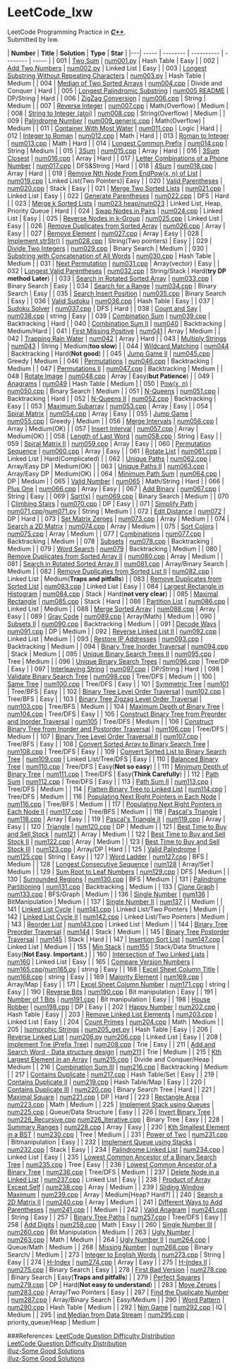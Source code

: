 LeetCode_lxw
============

LeetCode Programming Practice in _**[C++](http://www.cplusplus.com/)**_.<br>
Submitted by lxw.


| **Number** | **Title** | **Solution** | **Type** | **Star** |
|---| ----- | -------- | ---------- | -------- | ----- | 
| 001 | [Two Sum](https://leetcode.com/problems/two-sum/) | [num001.py](https://github.com/lxw0109/LeetCode_lxw/blob/master/LeetCode_Python/num001/num001.py) | Hash Table | Easy |
| 002 | [Add Two Numbers](https://leetcode.com/problems/add-two-numbers/) | [num002.py](https://github.com/lxw0109/LeetCode_lxw/blob/master/LeetCode_Python%2Fnum002%2Fnum002.py) | Linked List | Easy |
| 003 | [Longest Substring Without Repeating Characters](https://leetcode.com/problems/longest-substring-without-repeating-characters/) | [num003.py](https://github.com/lxw0109/LeetCode_lxw/blob/master/LeetCode_Python%2Fnum003%2Fnum003.py) | Hash Table | Medium |
| 004 | [Median of Two Sorted Arrays](https://leetcode.com/problems/median-of-two-sorted-arrays/) | [num004.cpp](https://github.com/lxw0109/LeetCode_lxw/blob/master/LeetCode_CPP/num004/num004.cpp) | Divide and Conquer | Hard |
| 005 | [Longest Palindromic Substring](https://leetcode.com/problems/longest-palindromic-substring/) | [num005 README](https://github.com/lxw0109/LeetCode_lxw/blob/master/LeetCode_CPP%2Fnum005%2FREADEME.md) | DP/String | Hard |
| 006 | [ZigZag Conversion](https://leetcode.com/problems/zigzag-conversion/) | [num006.cpp](https://github.com/lxw0109/LeetCode_lxw/blob/master/LeetCode_CPP/num006/num006.cpp) | String | Medium |
| 007 | [Reverse Integer](https://leetcode.com/problems/reverse-integer/) | [num007.cpp](https://github.com/lxw0109/LeetCode_lxw/blob/master/LeetCode_CPP%2Fnum007%2Fnum007.cpp) | Math(Overflow) | Medium |
| 008 | [String to Integer (atoi)](https://leetcode.com/problems/string-to-integer-atoi/) | [num008.cpp](https://github.com/lxw0109/LeetCode_lxw/blob/master/LeetCode_CPP%2Fnum008%2Fnum008.cpp) | String(Overflow) | Medium |
| 009 | [Palindrome Number](https://leetcode.com/problems/palindrome-number/) | [num009_generic.cpp](https://github.com/lxw0109/LeetCode_lxw/blob/master/LeetCode_CPP%2Fnum009%2Fnum009_generic.cpp) | Math(Overflow) | Medium |
| 011 | [Container With Most Water](https://leetcode.com/problems/container-with-most-water/) | [num011.cpp](https://github.com/lxw0109/LeetCode_lxw/blob/master/LeetCode_CPP%2Fnum011%2Fnum011.cpp) | Logic | Hard |
| 012 | [Integer to Roman](https://leetcode.com/problems/integer-to-roman/) | [num012.cpp](https://github.com/lxw0109/LeetCode_lxw/blob/master/LeetCode_CPP/num012/num012.cpp) | Math | Hard |
| 013 | [Roman to Integer](https://leetcode.com/problems/roman-to-integer/) | [num013.cpp](https://github.com/lxw0109/LeetCode_lxw/blob/master/LeetCode_CPP/num013/num013.cpp) | Math | Hard |
| 014 | [Longest Common Prefix](https://leetcode.com/problems/longest-common-prefix/) | [num014.cpp](https://github.com/lxw0109/LeetCode_lxw/blob/master/LeetCode_CPP/num014/num014.cpp) | String | Medium |
| 015 | [3Sum](https://leetcode.com/problems/3sum/) | [num015.cpp](https://github.com/lxw0109/LeetCode_lxw/blob/master/LeetCode_CPP/num015/num015.cpp) | Array | Hard |
| 016 | [3Sum Closest](https://leetcode.com/problems/3sum-closest/) | [num016.cpp](https://github.com/lxw0109/LeetCode_lxw/blob/master/LeetCode_CPP/num016/num016.cpp) | Array | Hard |
| 017 | [Letter Combinations of a Phone Number](https://leetcode.com/problems/letter-combinations-of-a-phone-number/) | [num017.cpp](https://github.com/lxw0109/LeetCode_lxw/blob/master/LeetCode_CPP/num017/num017.cpp) | DFS&String | Hard |
| 018 | [4Sum](https://leetcode.com/problems/4sum/) | [num018.cpp](https://github.com/lxw0109/LeetCode_lxw/blob/master/LeetCode_CPP/num018/num018.cpp) | Array | Hard |
| 019 | [Remove Nth Node From EndPow(x, n) of List](https://leetcode.com/problems/remove-nth-node-from-end-of-list/) | [num019.cpp](https://github.com/lxw0109/LeetCode_lxw/blob/master/LeetCode_CPP/num019/num019.cpp) | Linked List(Two Pointers)| Easy |
| 020 | [Valid Parentheses](https://leetcode.com/problems/valid-parentheses/) | [num020.cpp](https://github.com/lxw0109/LeetCode_lxw/blob/master/LeetCode_CPP/num020/num020.cpp) | Stack | Easy |
| 021 | [Merge Two Sorted Lists](https://leetcode.com/problems/merge-two-sorted-lists/) | [num021.cpp](https://github.com/lxw0109/LeetCode_lxw/blob/master/LeetCode_CPP/num021/num021.cpp) | Linked List | Easy |
| 022 | [Generate Parentheses](https://leetcode.com/problems/generate-parentheses/) | [num022.cpp](https://github.com/lxw0109/LeetCode_lxw/blob/master/LeetCode_CPP/num022/num022.cpp) | DFS | Hard |
| 023 | [Merge k Sorted Lists](https://leetcode.com/problems/merge-k-sorted-lists/) | [num023 heap/num023](https://github.com/lxw0109/LeetCode_lxw/blob/master/LeetCode_CPP/num023/) | Linked List, Heap, Priority Queue | Hard |
| 024 | [Swap Nodes in Pairs](https://leetcode.com/problems/swap-nodes-in-pairs/) | [num024.cpp](https://github.com/lxw0109/LeetCode_lxw/blob/master/LeetCode_CPP/num024/num024.cpp) | Linked List | Easy |
| 025 | [Reverse Nodes in k-Group](https://leetcode.com/problems/reverse-nodes-in-k-group/) | [num025.cpp](https://github.com/lxw0109/LeetCode_lxw/blob/master/LeetCode_CPP/num025/num025.cpp) | Linked List | Easy |
| 026 | [Remove Duplicates from Sorted Array](https://leetcode.com/problems/remove-duplicates-from-sorted-array/) | [num026.cpp](https://github.com/lxw0109/LeetCode_lxw/blob/master/LeetCode_CPP/num026/num026.cpp) | Array | Easy |
| 027 | [Remove Element](https://leetcode.com/problems/remove-element/) | [num027.cpp](https://github.com/lxw0109/LeetCode_lxw/blob/master/LeetCode_CPP/num027/num027.cpp) | Array | Easy |
| 028 | [Implement strStr()](https://leetcode.com/problems/implement-strstr/) | [num028.cpp](https://github.com/lxw0109/LeetCode_lxw/blob/master/LeetCode_CPP/num028/num028.cpp) | String(Two pointers) | Easy |
| 029 | [Divide Two Integers](https://leetcode.com/problems/divide-two-integers/) | [num029.cpp](https://github.com/lxw0109/LeetCode_lxw/blob/master/LeetCode_CPP/num029/num029.cpp) | Binary Search | Medium |
| 030 | [Substring with Concatenation of All Words](https://leetcode.com/problems/substring-with-concatenation-of-all-words/) | [num030.cpp](https://github.com/lxw0109/LeetCode_lxw/blob/master/LeetCode_CPP/num030) | Hash Table | Medium |
| 031 | [Next Permutation](https://leetcode.com/problems/next-permutation/) | [num031.cpp](https://github.com/lxw0109/LeetCode_lxw/blob/master/LeetCode_CPP/num031/num031.cpp) | Array(vector) | Easy |
| 032 | [Longest Valid Parentheses](https://leetcode.com/problems/longest-valid-parentheses/) | [num032.cpp](https://github.com/lxw0109/LeetCode_lxw/blob/master/LeetCode_CPP/num032/num032.cpp) | String/Stack | Hard(**try DP method Later**) |
| 033 | [Search in Rotated Sorted Array](https://leetcode.com/problems/search-in-rotated-sorted-array/) | [num033.cpp](https://github.com/lxw0109/LeetCode_lxw/blob/master/LeetCode_CPP/num033/num033.cpp) | Binary Search | Easy |
| 034 | [Search for a Range](https://leetcode.com/problems/search-for-a-range/) | [num034.cpp](https://github.com/lxw0109/LeetCode_lxw/blob/master/LeetCode_CPP/num034/num034.cpp) | Binary Search | Easy |
| 035 | [Search Insert Position](https://leetcode.com/problems/search-insert-position/) | [num035.cpp](https://github.com/lxw0109/LeetCode_lxw/blob/master/LeetCode_CPP/num035/num035.cpp) | Binary Search | Easy |
| 036 | [Valid Sudoku](https://leetcode.com/problems/valid-sudoku/) | [num036.cpp](https://github.com/lxw0109/LeetCode_lxw/blob/master/LeetCode_CPP/num036/) | Hash Table | Easy |
| 037 | [Sudoku Solver](https://leetcode.com/problems/sudoku-solver/) | [num037.cpp](https://github.com/lxw0109/LeetCode_lxw/blob/master/LeetCode_CPP/num037/num037.cpp) | DFS | Hard |
| 038 | [Count and Say](https://leetcode.com/problems/count-and-say/) | [num038.cpp](https://github.com/lxw0109/LeetCode_lxw/blob/master/LeetCode_CPP/num038/num038.cpp) | string | Easy |
| 039 | [Combination Sum](https://leetcode.com/problems/combination-sum/) | [num039.cpp](https://github.com/lxw0109/LeetCode_lxw/blob/master/LeetCode_CPP/num039/num039.cpp) | Backtracking | Hard |
| 040 | [Combination Sum II](https://leetcode.com/problems/combination-sum-ii/) | [num040](https://github.com/lxw0109/LeetCode_lxw/blob/master/LeetCode_CPP/num040) | Backtracking | Medium/Hard |
| 041 | [First Missing Positive](https://leetcode.com/problems/first-missing-positive/) | [num041](https://github.com/lxw0109/LeetCode_lxw/blob/master/LeetCode_CPP/num041) | Array | Medium |
| 042 | [Trapping Rain Water](https://leetcode.com/problems/trapping-rain-water/) | [num042](https://github.com/lxw0109/LeetCode_lxw/blob/master/LeetCode_CPP/num042/) | Array | Hard |
| 043 | [Multiply Strings](https://leetcode.com/problems/multiply-strings/) | [num043](https://github.com/lxw0109/LeetCode_lxw/blob/master/LeetCode_CPP/num043) | String | Medium(**too slow**) |
| 044 | [Wildcard Matching](https://leetcode.com/problems/wildcard-matching/) | [num044](https://github.com/lxw0109/LeetCode_lxw/blob/master/LeetCode_CPP/num044) | Backtracking | Hard(**Not good**) |
| 045 | [Jump Game II](https://leetcode.com/problems/jump-game-ii/) | [num045.cpp](https://github.com/lxw0109/LeetCode_lxw/blob/master/LeetCode_CPP/num045/num045.cpp) | Greedy | Medium |
| 046 | [Permutations](https://leetcode.com/problems/permutations/) | [num046.cpp](https://github.com/lxw0109/LeetCode_lxw/blob/master/LeetCode_CPP/num046/num046.cpp) | Backtracking | Medium |
| 047 | [Permutations II](https://leetcode.com/problems/permutations-ii/) | [num047.cpp](https://github.com/lxw0109/LeetCode_lxw/blob/master/LeetCode_CPP/num047/num047.cpp) | Backtracking | Medium |
| 048 | [Rotate Image](https://leetcode.com/problems/rotate-image/) | [num048.cpp](https://github.com/lxw0109/LeetCode_lxw/blob/master/LeetCode_CPP/num048/num048.cpp) | Array | Easy(**but Patience**) |
| 049 | [Anagrams](https://leetcode.com/problems/anagrams/) | [num049](https://github.com/lxw0109/LeetCode_lxw/blob/master/LeetCode_CPP/num049) | Hash Table | Medium |
| 050 | [Pow(x, n)](https://leetcode.com/problems/powx-n/) | [num050.cpp](https://github.com/lxw0109/LeetCode_lxw/blob/master/LeetCode_CPP/num050/num050.cpp) | Binary Search | Medium |
| 051 | [N-Queens](https://leetcode.com/problems/n-queens/) | [num051.cpp](https://github.com/lxw0109/LeetCode_lxw/blob/master/LeetCode_CPP/num051/num051.cpp) | Backtracking | Hard |
| 052 | [N-Queens II](https://leetcode.com/problems/n-queens-ii/) | [num052.cpp](https://github.com/lxw0109/LeetCode_lxw/blob/master/LeetCode_CPP/num052/num052.cpp) | Backtracking | Easy |
| 053 | [Maximum Subarray](https://leetcode.com/problems/maximum-subarray/) | [num053.cpp](https://github.com/lxw0109/LeetCode_lxw/blob/master/LeetCode_CPP/num053/num053.cpp) | Array | Easy |
| 054 | [Spiral Matrix](https://leetcode.com/problems/spiral-matrix/) | [num054.cpp](https://github.com/lxw0109/LeetCode_lxw/blob/master/LeetCode_CPP/num054/num054.cpp) | Array | Easy |
| 055 | [Jump Game](https://leetcode.com/problems/jump-game/) | [num055.cpp](https://github.com/lxw0109/LeetCode_lxw/blob/master/LeetCode_CPP/num055/num055.cpp) | Greedy | Medium |
| 056 | [Merge Intervals](https://leetcode.com/problems/merge-intervals/) | [num056.cpp](https://github.com/lxw0109/LeetCode_lxw/blob/master/LeetCode_CPP/num056/num056.cpp) | Array | Medium(OK) |
| 057 | [Insert Interval](https://leetcode.com/problems/insert-interval/) | [num057.cpp](https://github.com/lxw0109/LeetCode_lxw/blob/master/LeetCode_CPP/num057/num057.cpp) | Array | Medium(OK) |
| 058 | [Length of Last Word](https://leetcode.com/problems/length-of-last-word/) | [num058.cpp](https://github.com/lxw0109/LeetCode_lxw/blob/master/LeetCode_CPP/num058/num058.cpp) | String | Easy |
| 059 | [Spiral Matrix II](https://leetcode.com/problems/spiral-matrix-ii/) | [num059.cpp](https://github.com/lxw0109/LeetCode_lxw/blob/master/LeetCode_CPP/num059/num059.cpp) | Array | Easy |
| 060 | [Permutation Sequence](https://leetcode.com/problems/permutation-sequence/) | [num060.cpp](https://github.com/lxw0109/LeetCode_lxw/blob/master/LeetCode_CPP/num060/num060.cpp) | Array | Easy |
| 061 | [Rotate List](https://leetcode.com/problems/rotate-list/) | [num061.cpp](https://github.com/lxw0109/LeetCode_lxw/blob/master/LeetCode_CPP/num061/num061.cpp) | Linked List | Hard(Complicated) |
| 062 | [Unique Paths](https://leetcode.com/problems/unique-paths/) | [num062.cpp](https://github.com/lxw0109/LeetCode_lxw/blob/master/LeetCode_CPP/num062/num062.cpp) | Array/Easy DP | Medium(OK) |
| 063 | [Unique Paths II](https://leetcode.com/problems/unique-paths-ii/) | [num063.cpp](https://github.com/lxw0109/LeetCode_lxw/blob/master/LeetCode_CPP/num063/num063.cpp) | Array/Easy DP | Medium(OK) |
| 064 | [Minimum Path Sum](https://leetcode.com/problems/minimum-path-sum/) | [num064.cpp](https://github.com/lxw0109/LeetCode_lxw/blob/master/LeetCode_CPP/num064/num064.cpp) | DP | Medium |
| 065 | [Valid Number](https://leetcode.com/problems/valid-number/) | [num065](https://github.com/lxw0109/LeetCode_lxw/blob/master/LeetCode_CPP/num065) | Math/String | Hard |
| 066 | [Plus One](https://leetcode.com/problems/plus-one/) | [num066.cpp](https://github.com/lxw0109/LeetCode_lxw/blob/master/LeetCode_CPP/num066/num066.cpp) | Array | Easy |
| 067 | [Add Binary](https://leetcode.com/problems/add-binary/) | [num067.cpp](https://github.com/lxw0109/LeetCode_lxw/blob/master/LeetCode_CPP/num067/num067.cpp) | String | Easy |
| 069 | [Sqrt(x)](https://leetcode.com/problems/sqrtx/) | [num069.cpp](https://github.com/lxw0109/LeetCode_lxw/blob/master/LeetCode_CPP/num069/num069.cpp) | Binary Search | Medium |
| 070 | [Climbing Stairs](https://leetcode.com/problems/climbing-stairs/) | [num070.cpp](https://github.com/lxw0109/LeetCode_lxw/blob/master/LeetCode_CPP/num070/num070.cpp) | DP | Easy |
| 071 | [Simplify Path](https://leetcode.com/problems/simplify-path/) | [num071.cpp](https://github.com/lxw0109/LeetCode_lxw/blob/master/LeetCode_CPP/num071/num071.cpp)/[num071.py](https://github.com/lxw0109/LeetCode_lxw/blob/master/LeetCode_Python/num071/num071.py) | String | Medium |
| 072 | [Edit Distance](https://leetcode.com/problems/edit-distance/) | [num072](https://github.com/lxw0109/LeetCode_lxw/blob/master/LeetCode_CPP/num072) | DP | Hard |
| 073 | [Set Matrix Zeroes](https://leetcode.com/problems/set-matrix-zeroes/) | [num073.cpp](https://github.com/lxw0109/LeetCode_lxw/blob/master/LeetCode_CPP/num073/num073.cpp) | Array | Medium |
| 074 | [Search a 2D Matrix](https://leetcode.com/problems/search-a-2d-matrix/) | [num074.cpp](https://github.com/lxw0109/LeetCode_lxw/blob/master/LeetCode_CPP/num074/num074.cpp) | Array | Medium |
| 075 | [Sort Colors](https://leetcode.com/problems/sort-colors/) | [num075.cpp](https://github.com/lxw0109/LeetCode_lxw/blob/master/LeetCode_CPP/num075/num075.cpp) | Array | Medium |
| 077 | [Combinations](https://leetcode.com/problems/combinations/) | [num077.cpp](https://github.com/lxw0109/LeetCode_lxw/blob/master/LeetCode_CPP/num077/num077.cpp) | Backtracking | Medium |
| 078 | [Subsets](https://leetcode.com/problems/subsets/) | [num078.cpp](https://github.com/lxw0109/LeetCode_lxw/blob/master/LeetCode_CPP/num078/num078.cpp) | Backtracking | Medium |
| 079 | [Word Search](https://leetcode.com/problems/word-search/) | [num079](https://github.com/lxw0109/LeetCode_lxw/blob/master/LeetCode_CPP/num079) | Backtracking | Medium |
| 080 | [Remove Duplicates from Sorted Array II](https://leetcode.com/problems/remove-duplicates-from-sorted-array-ii/) | [num080.cpp](https://github.com/lxw0109/LeetCode_lxw/blob/master/LeetCode_CPP/num080/num080.cpp) | Array | Medium |
| 081 | [Search in Rotated Sorted Array II](https://leetcode.com/problems/search-in-rotated-sorted-array-ii/) | [num081.cpp](https://github.com/lxw0109/LeetCode_lxw/blob/master/LeetCode_CPP/num081/num081.cpp) | Array/Binary Search | Medium |
| 082 | [Remove Duplicates from Sorted List II](https://leetcode.com/problems/remove-duplicates-from-sorted-list-ii/) | [num082.cpp](https://github.com/lxw0109/LeetCode_lxw/blob/master/LeetCode_CPP/num082/num082.cpp) | Linked List | Medium(**Traps and pitfalls**) |
| 083 | [Remove Duplicates from Sorted List](https://leetcode.com/problems/remove-duplicates-from-sorted-list/) | [num083.cpp](https://github.com/lxw0109/LeetCode_lxw/blob/master/LeetCode_CPP/num083/num083.cpp) | Linked List | Easy |
| 084 | [Largest Rectangle in Histogram](https://leetcode.com/problems/largest-rectangle-in-histogram/) | [num084.cpp](https://github.com/lxw0109/LeetCode_lxw/blob/master/LeetCode_CPP/num084/num084.cpp) | Stack | Hard(**not very clear**) |
| 085 | [Maximal Rectangle](https://leetcode.com/problems/maximal-rectangle/) | [num085.cpp](https://github.com/lxw0109/LeetCode_lxw/blob/master/LeetCode_CPP/num085/num085.cpp) | Stack | Hard |
| 086 | [Partition List](https://leetcode.com/problems/partition-list/) | [num086.cpp](https://github.com/lxw0109/LeetCode_lxw/blob/master/LeetCode_CPP/num086/num086.cpp) | Linked List | Medium |
| 088 | [Merge Sorted Array](https://leetcode.com/problems/merge-sorted-array/) | [num088.cpp](https://github.com/lxw0109/LeetCode_lxw/blob/master/LeetCode_CPP/num088/num088.cpp) | Array | Easy |
| 089 | [Gray Code](https://leetcode.com/problems/gray-code/) | [num089.cpp](https://github.com/lxw0109/LeetCode_lxw/blob/master/LeetCode_CPP/num089/num089.cpp) | Array(Math) | Medium |
| 090 | [Subsets II](https://leetcode.com/problems/subsets-ii/) | [num090.cpp](https://github.com/lxw0109/LeetCode_lxw/blob/master/LeetCode_CPP/num090/num090.cpp) | Backtracking | Medium |
| 091 | [Decode Ways](https://leetcode.com/problems/decode-ways/) | [num091.cpp](https://github.com/lxw0109/LeetCode_lxw/blob/master/LeetCode_CPP/num091/num091.cpp) | DP | Medium |
| 092 | [Reverse Linked List II](https://leetcode.com/problems/reverse-linked-list-ii/) | [num092.cpp](https://github.com/lxw0109/LeetCode_lxw/blob/master/LeetCode_CPP/num092/num092.cpp) | Linked List | Medium |
| 093 | [Restore IP Addresses](https://leetcode.com/problems/restore-ip-addresses/) | [num093.cpp](https://github.com/lxw0109/LeetCode_lxw/blob/master/LeetCode_CPP/num093/num093.cpp) | Backtracking | Medium |
| 094 | [Binary Tree Inorder Traversal](https://leetcode.com/problems/binary-tree-inorder-traversal/) | [num094.cpp](https://github.com/lxw0109/LeetCode_lxw/blob/master/LeetCode_CPP/num094/num094.cpp) | Stack | Medium |
| 095 | [Unique Binary Search Trees II](https://leetcode.com/problems/unique-binary-search-trees-ii/) | [num095.cpp](https://github.com/lxw0109/LeetCode_lxw/blob/master/LeetCode_CPP/num095/num095.cpp) | Tree | Medium |
| 096 | [Unique Binary Search Trees](https://leetcode.com/problems/unique-binary-search-trees/) | [num096.cpp](https://github.com/lxw0109/LeetCode_lxw/blob/master/LeetCode_CPP/num096/num096.cpp) | Tree/DP | Easy |
| 097 | [Interleaving String](https://leetcode.com/problems/interleaving-string/) | [num097.cpp](https://github.com/lxw0109/LeetCode_lxw/blob/master/LeetCode_CPP/num097/num097.cpp) | DP/String | Hard |
| 098 | [Validate Binary Search Tree](https://leetcode.com/problems/validate-binary-search-tree/) | [num098.cpp](https://github.com/lxw0109/LeetCode_lxw/blob/master/LeetCode_CPP/num098/num098.cpp) | Tree/DFS | Medium |
| 100 | [Same Tree](https://leetcode.com/problems/same-tree/) | [num100.cpp](https://github.com/lxw0109/LeetCode_lxw/blob/master/LeetCode_CPP/num100/num100.cpp) | Tree/DFS | Easy |
| 101 | [Symmetric Tree](https://leetcode.com/problems/symmetric-tree/) | [num101](https://github.com/lxw0109/LeetCode_lxw/blob/master/LeetCode_CPP/num101) | Tree/BFS | Easy |
| 102 | [Binary Tree Level Order Traversal](https://leetcode.com/problems/binary-tree-level-order-traversal/) | [num102.cpp](https://github.com/lxw0109/LeetCode_lxw/blob/master/LeetCode_CPP/num102/num102.cpp) | Tree/BFS | Easy |
| 103 | [Binary Tree Zigzag Level Order Traversal](https://leetcode.com/problems/binary-tree-zigzag-level-order-traversal/) | [num103.cpp](https://github.com/lxw0109/LeetCode_lxw/blob/master/LeetCode_CPP/num103/num103.cpp) | Tree/BFS | Medium |
| 104 | [Maximum Depth of Binary Tree](https://leetcode.com/problems/maximum-depth-of-binary-tree/) | [num104.cpp](https://github.com/lxw0109/LeetCode_lxw/blob/master/LeetCode_CPP/num104/num104.cpp) | Tree/DFS | Easy |
| 105 | [Construct Binary Tree from Preorder and Inorder Traversal](https://leetcode.com/problems/construct-binary-tree-from-preorder-and-inorder-traversal/) | [num105](https://github.com/lxw0109/LeetCode_lxw/blob/master/LeetCode_CPP/num105) | Tree/DFS | Medium |
| 106 | [Construct Binary Tree from Inorder and Postorder Traversal](https://leetcode.com/problems/construct-binary-tree-from-inorder-and-postorder-traversal/) | [num106.cpp](https://github.com/lxw0109/LeetCode_lxw/blob/master/LeetCode_CPP/num106/num106.cpp) | Tree/DFS | Medium |
| 107 | [Binary Tree Level Order Traversal II](https://leetcode.com/problems/binary-tree-level-order-traversal-ii/) | [num107.cpp](https://github.com/lxw0109/LeetCode_lxw/blob/master/LeetCode_CPP/num107/num107.cpp) | Tree/BFS | Easy |
| 108 | [Convert Sorted Array to Binary Search Tree](https://leetcode.com/problems/convert-sorted-array-to-binary-search-tree/) | [num108.cpp](https://github.com/lxw0109/LeetCode_lxw/blob/master/LeetCode_CPP/num108/num108.cpp) | Tree/DFS | Easy |
| 109 | [Convert Sorted List to Binary Search Tree](https://leetcode.com/problems/convert-sorted-list-to-binary-search-tree/) | [num109.cpp](https://github.com/lxw0109/LeetCode_lxw/blob/master/LeetCode_CPP/num109/num109.cpp) | Linked List/Tree/DFS | Easy |
| 110 | [Balanced Binary Tree](https://leetcode.com/problems/balanced-binary-tree/) | [num110.cpp](https://github.com/lxw0109/LeetCode_lxw/blob/master/LeetCode_CPP/num110/num110.cpp) | Tree/DFS | Easy(**Not so easy**) |
| 111 | [Minimum Depth of Binary Tree](https://leetcode.com/problems/minimum-depth-of-binary-tree/) | [num111.cpp](https://github.com/lxw0109/LeetCode_lxw/blob/master/LeetCode_CPP/num111/num111.cpp) | Tree/DFS | Easy(**Think Carefully**) |
| 112 | [Path Sum](https://leetcode.com/problems/path-sum/) | [num112.cpp](https://github.com/lxw0109/LeetCode_lxw/blob/master/LeetCode_CPP/num112/num112.cpp) | Tree/DFS | Easy |
| 113 | [Path Sum II](https://leetcode.com/problems/path-sum-ii/) | [num113.cpp](https://github.com/lxw0109/LeetCode_lxw/blob/master/LeetCode_CPP/num113/num113.cpp) | Tree/DFS | Medium |
| 114 | [Flatten Binary Tree to Linked List](https://leetcode.com/problems/flatten-binary-tree-to-linked-list/) | [num114.cpp](https://github.com/lxw0109/LeetCode_lxw/blob/master/LeetCode_CPP/num114/num114.cpp) | Tree/DFS | Medium |
| 116 | [Populating Next Right Pointers in Each Node](https://leetcode.com/problems/populating-next-right-pointers-in-each-node/) | [num116.cpp](https://github.com/lxw0109/LeetCode_lxw/blob/master/LeetCode_CPP/num116/num116.cpp) | Tree/BFS | Medium |
| 117 | [Populating Next Right Pointers in Each Node II](https://leetcode.com/problems/populating-next-right-pointers-in-each-node-ii/) | [num117.cpp](https://github.com/lxw0109/LeetCode_lxw/blob/master/LeetCode_CPP/num117/num117.cpp) | Tree/BFS | Medium |
| 118 | [Pascal's Triangle](https://leetcode.com/problems/pascals-triangle/) | [num118.cpp](https://github.com/lxw0109/LeetCode_lxw/blob/master/LeetCode_CPP/num118/num118.cpp) | Array | Easy |
| 119 | [Pascal's Triangle II](https://leetcode.com/problems/pascals-triangle-ii/) | [num119.cpp](https://github.com/lxw0109/LeetCode_lxw/blob/master/LeetCode_CPP/num119/num119.cpp) | Array | Easy |
| 120 | [Triangle](https://leetcode.com/problems/triangle/) | [num120.cpp](https://github.com/lxw0109/LeetCode_lxw/blob/master/LeetCode_CPP/num120/num120.cpp) | DP | Medium |
| 121 | [Best Time to Buy and Sell Stock](https://leetcode.com/problems/best-time-to-buy-and-sell-stock/) | [num121](https://github.com/lxw0109/LeetCode_lxw/blob/master/LeetCode_CPP/num121/) | Array | Medium |
| 122 | [Best Time to Buy and Sell Stock II](https://leetcode.com/problems/best-time-to-buy-and-sell-stock-ii/) | [num122.cpp](https://github.com/lxw0109/LeetCode_lxw/blob/master/LeetCode_CPP/num122/num122.cpp) | Array | Medium |
| 123 | [Best Time to Buy and Sell Stock III](https://leetcode.com/problems/best-time-to-buy-and-sell-stock-iii/) | [num123.cpp](https://github.com/lxw0109/LeetCode_lxw/blob/master/LeetCode_CPP/num123/num123.cpp) | Array/DP | Hard |
| 125 | [Valid Palindrome](https://leetcode.com/problems/valid-palindrome/) | [num125.cpp](https://github.com/lxw0109/LeetCode_lxw/blob/master/LeetCode_CPP/num125/num125.cpp) | String | Easy |
| 127 | [Word Ladder](https://leetcode.com/problems/word-ladder/) | [num127.cpp](https://github.com/lxw0109/LeetCode_lxw/blob/master/LeetCode_CPP/num127/num127.cpp) | BFS | Medium |
| 128 | [Longest Consecutive Sequence](https://leetcode.com/problems/longest-consecutive-sequence/) | [num128](https://github.com/lxw0109/LeetCode_lxw/blob/master/LeetCode_CPP/num128) | Array/Set | Medium |
| 129 | [Sum Root to Leaf Numbers](https://leetcode.com/problems/sum-root-to-leaf-numbers/) | [num129.cpp](https://github.com/lxw0109/LeetCode_lxw/blob/master/LeetCode_CPP/num129/num129.cpp) | DFS | Medium |
| 130 | [Surrounded Regions](https://leetcode.com/problems/surrounded-regions/) | [num130.cpp](https://github.com/lxw0109/LeetCode_lxw/blob/master/LeetCode_CPP/num130/num130.cpp) | BFS | Medium |
| 131 | [Palindrome Partitioning](https://leetcode.com/problems/palindrome-partitioning/) | [num131.cpp](https://github.com/lxw0109/LeetCode_lxw/blob/master/LeetCode_CPP/num131/num131.cpp) | Backtracking | Medium |
| 133 | [Clone Graph](https://leetcode.com/problems/clone-graph/) | [num133.cpp](https://github.com/lxw0109/LeetCode_lxw/blob/master/LeetCode_CPP/num133/num133.cpp) | BFS/Graph | Medium |
| 136 | [Single Number](https://leetcode.com/problems/single-number/) | [num136](https://github.com/lxw0109/LeetCode_lxw/blob/master/LeetCode_CPP/num136/) | BitManipulation | Medium |
| 137 | [Single Number II](https://leetcode.com/problems/single-number-ii/) | [num137](https://github.com/lxw0109/LeetCode_lxw/blob/master/LeetCode_CPP/num137/) |  | Medium |
| 141 | [Linked List Cycle](https://leetcode.com/problems/linked-list-cycle/) | [num141.cpp](https://github.com/lxw0109/LeetCode_lxw/blob/master/LeetCode_CPP/num141/num141.cpp) | Linked List/Two Pointers | Medium |
| 142 | [Linked List Cycle II](https://leetcode.com/problems/linked-list-cycle-ii/) | [num142.cpp](https://github.com/lxw0109/LeetCode_lxw/blob/master/LeetCode_CPP/num142/num142.cpp) | Linked List/Two Pointers | Medium |
| 143 | [Reorder List](https://leetcode.com/problems/reorder-list/) | [num143.cpp](https://github.com/lxw0109/LeetCode_lxw/blob/master/LeetCode_CPP/num143/num143.cpp) | Linked List | Medium |
| 144 | [Binary Tree Preorder Traversal](https://leetcode.com/problems/binary-tree-preorder-traversal/) | [num144](https://github.com/lxw0109/LeetCode_lxw/blob/master/LeetCode_CPP/num144/num144.cpp) | Stack | Medium |
| 145 | [Binary Tree Postorder Traversal](https://leetcode.com/problems/binary-tree-postorder-traversal/) | [num145](https://github.com/lxw0109/LeetCode_lxw/blob/master/LeetCode_CPP/num145/num145.cpp) | Stack | Hard |
| 147 | [Insertion Sort List](https://leetcode.com/problems/insertion-sort-list/) | [num147.cpp](https://github.com/lxw0109/LeetCode_lxw/blob/master/LeetCode_CPP/num147/num147.cpp) | Linked List | Medium |
| 155 | [Min Stack](https://leetcode.com/problems/min-stack/) | [num155](https://github.com/lxw0109/LeetCode_lxw/blob/master/LeetCode_CPP/num155/) | Stack/Data Structure | Easy(**Not Easy. Important.**) |
| 160 | [Intersection of Two Linked Lists](https://leetcode.com/problems/intersection-of-two-linked-lists/) | [num160](https://github.com/lxw0109/LeetCode_lxw/blob/master/LeetCode_CPP/num160/num160.cpp) | Linked List | Easy |
| 165 | [Compare Version Numbers](https://leetcode.com/problems/compare-version-numbers/) | [num165.cpp](https://github.com/lxw0109/LeetCode_lxw/blob/master/LeetCode_CPP/num165/num165.cpp)/[num165.py](https://github.com/lxw0109/LeetCode_lxw/blob/master/LeetCode_Python/num165/num165.py) | string | Easy |
| 168 | [Excel Sheet Column Title](https://leetcode.com/problems/excel-sheet-column-title/) | [num168.cpp](https://github.com/lxw0109/LeetCode_lxw/blob/master/LeetCode_CPP/num168/num168.cpp) | string | Easy |
| 169 | [Majority Element](https://leetcode.com/problems/majority-element/) | [num169.cpp](https://github.com/lxw0109/LeetCode_lxw/blob/master/LeetCode_CPP/num169/num169.cpp) | Array/Map | Easy |
| 171 | [Excel Sheet Column Number](https://leetcode.com/problems/excel-sheet-column-number/) | [num171.cpp](https://github.com/lxw0109/LeetCode_lxw/blob/master/LeetCode_CPP/num171/num171.cpp) | string | Easy |
| 190 | [Reverse Bits](https://leetcode.com/problems/reverse-bits/) | [num190.cpp](https://github.com/lxw0109/LeetCode_lxw/blob/master/LeetCode_CPP/num190/num190.cpp) | Bit manipulation | Easy |
| 191 | [Number of 1 Bits](https://leetcode.com/problems/number-of-1-bits/) | [num191.cpp](https://github.com/lxw0109/LeetCode_lxw/blob/master/LeetCode_CPP/num191/num191.cpp) | Bit manipulation | Easy |
| 198 | [House Robber](https://leetcode.com/problems/house-robber/) | [num198.cpp](https://github.com/lxw0109/LeetCode_lxw/blob/master/LeetCode_CPP/num198/num198.cpp) | DP | Easy |
| 202 | [Happy Number](https://leetcode.com/problems/happy-number/) | [num202.cpp](https://github.com/lxw0109/LeetCode_lxw/blob/master/LeetCode_CPP/num202/num202.cpp) | Hash Table | Easy |
| 203 | [Remove Linked List Elements](https://leetcode.com/problems/remove-linked-list-elements/) | [num203.cpp](https://github.com/lxw0109/LeetCode_lxw/blob/master/LeetCode_CPP/num203/num203.cpp) | Linked List | Easy |
| 204 | [Count Primes](https://leetcode.com/problems/count-primes/) | [num204.cpp](https://github.com/lxw0109/LeetCode_lxw/blob/master/LeetCode_CPP/num204/num204.cpp) | Math | Medium |
| 205 | [Isomorphic Strings](https://leetcode.com/problems/isomorphic-strings/) | [num205_get.py](https://github.com/lxw0109/LeetCode_lxw/blob/master/LeetCode_Python%2Fnum205%2Fnum205_get.py) | Hash Table | Easy |
| 206 | [Reverse Linked List](https://leetcode.com/problems/reverse-linked-list/) | [num206.py](https://github.com/lxw0109/LeetCode_lxw/blob/master/LeetCode_Python/num206/num206.py) [num206.cpp](https://github.com/lxw0109/LeetCode_lxw/blob/master/LeetCode_CPP/num206/num206.cpp) | Linked List | Easy |
| 208 | [Implement Trie (Prefix Tree)](https://leetcode.com/problems/implement-trie-prefix-tree/) | [num208.cpp](https://github.com/lxw0109/LeetCode_lxw/blob/master/LeetCode_CPP/num208/num208.cpp) | Trie | Easy |
| 211 | [Add and Search Word - Data structure design](https://leetcode.com/problems/add-and-search-word-data-structure-design/) | [num211](https://github.com/lxw0109/LeetCode_lxw/blob/master/LeetCode_CPP/num211/) | Trie | Medium |
| 215 | [Kth Largest Element in an Array](https://leetcode.com/problems/kth-largest-element-in-an-array/) | [num215.cpp](https://github.com/lxw0109/LeetCode_lxw/blob/master/LeetCode_CPP/num215/num215.cpp) | Divide and Conquer/Heap | Medium |
| 216 | [Combination Sum III](https://leetcode.com/problems/combination-sum-iii/) | [num216.cpp](https://github.com/lxw0109/LeetCode_lxw/blob/master/LeetCode_CPP/num216/num216.cpp) | Backtracking | Medium |
| 217 | [Contains Duplicate](https://leetcode.com/problems/contains-duplicate/) | [num217.cpp](https://github.com/lxw0109/LeetCode_lxw/blob/master/LeetCode_CPP/num217/num217.cpp) | Hash Table/Set | Easy |
| 219 | [Contains Duplicate II](https://leetcode.com/problems/contains-duplicate-ii/) | [num219.cpp](https://github.com/lxw0109/LeetCode_lxw/blob/master/LeetCode_CPP/num219/num219.cpp) | Hash Table/Map | Easy |
| 220 | [Contains Duplicate III](https://leetcode.com/problems/contains-duplicate-iii/) | [num220.cpp](https://github.com/lxw0109/LeetCode_lxw/blob/master/LeetCode_CPP/num220/num220.cpp) | Binary Search Tree | Hard |
| 221 | [Maximal Square](https://leetcode.com/problems/maximal-square/) | [num221.cpp](https://github.com/lxw0109/LeetCode_lxw/blob/master/LeetCode_CPP/num221/num221.cpp) | DP | Hard |
| 223 | [Rectangle Area](https://leetcode.com/problems/rectangle-area/) | [num223.cpp](https://github.com/lxw0109/LeetCode_lxw/blob/master/LeetCode_CPP/num223/num223.cpp) | Math | Medium |
| 225 | [Implement Stack using Queues](https://leetcode.com/problems/implement-stack-using-queues/) | [num225.cpp](https://github.com/lxw0109/LeetCode_lxw/blob/master/LeetCode_CPP/num225/num225.cpp) | Queue/Data Structure | Easy |
| 226 | [Invert Binary Tree](https://leetcode.com/problems/invert-binary-tree/) | [num226_Recursive.cpp](https://github.com/lxw0109/LeetCode_lxw/blob/master/LeetCode_CPP/num226/num226_Recursive.cpp) [num226_Iterative.cpp](https://github.com/lxw0109/LeetCode_lxw/blob/master/LeetCode_CPP/num226/num226_Iterative.cpp)  | Binary Tree | Easy |
| 228 | [Summary Ranges](https://leetcode.com/problems/summary-ranges/) | [num228.cpp](https://github.com/lxw0109/LeetCode_lxw/blob/master/LeetCode_CPP/num228/num228.cpp) | Array | Easy |
| 230 | [Kth Smallest Element in a BST](https://leetcode.com/problems/kth-smallest-element-in-a-bst/) | [num230.cpp](https://github.com/lxw0109/LeetCode_lxw/blob/master/LeetCode_CPP/num230/num230.cpp) | Tree | Medium |
| 231 | [Power of Two](https://leetcode.com/problems/power-of-two/) | [num231.cpp](https://github.com/lxw0109/LeetCode_lxw/blob/master/LeetCode_CPP/num231/num231.cpp) | Bitmanipulation | Easy |
| 232 | [Implement Queue using Stacks](https://leetcode.com/problems/implement-queue-using-stacks/) | [num232.cpp](https://github.com/lxw0109/LeetCode_lxw/blob/master/LeetCode_CPP/num232/num232.cpp) | Stack | Easy |
| 234 | [Palindrome Linked List](https://leetcode.com/problems/palindrome-linked-list/) | [num234.cpp](https://github.com/lxw0109/LeetCode_lxw/blob/master/LeetCode_CPP/num234/num234.cpp) | Linked List | Easy |
| 235 | [Lowest Common Ancestor of a Binary Search Tree](https://leetcode.com/problems/lowest-common-ancestor-of-a-binary-search-tree/) | [num235.cpp](https://github.com/lxw0109/LeetCode_lxw/blob/master/LeetCode_CPP/num235/num235.cpp) | Tree | Easy |
| 236 | [Lowest Common Ancestor of a Binary Tree](https://leetcode.com/problems/lowest-common-ancestor-of-a-binary-tree/) | [num236.cpp](https://github.com/lxw0109/LeetCode_lxw/blob/master/LeetCode_CPP/num236/num236.cpp) | Tree/DFS | Medium |
| 237 | [Delete Node in a Linked List](https://leetcode.com/problems/delete-node-in-a-linked-list/) | [num237.cpp](https://github.com/lxw0109/LeetCode_lxw/blob/master/LeetCode_CPP/num237/num237.cpp) | Linked List | Easy |
| 238 | [Product of Array Except Self](https://leetcode.com/problems/product-of-array-except-self/) | [num238.cpp](https://github.com/lxw0109/LeetCode_lxw/blob/master/LeetCode_CPP/num238/num238.cpp) | Array | Medium |
| 239 | [Sliding Window Maximum](https://leetcode.com/problems/sliding-window-maximum/) | [num239.cpp](https://github.com/lxw0109/LeetCode_lxw/blob/master/LeetCode_CPP/num239/num239.cpp) | Array | Medium[Heap? Hard?] |
| 240 | [Search a 2D Matrix II](https://leetcode.com/problems/search-a-2d-matrix-ii/) | [num240.cpp](https://github.com/lxw0109/LeetCode_lxw/blob/master/LeetCode_CPP/num240/num240.cpp) | Array | Medium |
| 241 | [Different Ways to Add Parentheses](https://leetcode.com/problems/different-ways-to-add-parentheses/) | [num241.cpp](https://github.com/lxw0109/LeetCode_lxw/blob/master/LeetCode_CPP/num241/num241.cpp) |  | Medium |
| 242 | [Valid Anagram](https://leetcode.com/problems/valid-anagram/) | [num241.cpp](https://github.com/lxw0109/LeetCode_lxw/blob/master/LeetCode_CPP/num242/num242.cpp) | String | Easy |
| 257 | [Binary Tree Paths](https://leetcode.com/problems/binary-tree-paths/) | [num257.cpp](https://github.com/lxw0109/LeetCode_lxw/blob/master/LeetCode_CPP/num257/num257.cpp) | Tree/DFS | Easy |
| 258 | [Add Digits](https://leetcode.com/problems/add-digits/) | [num258.cpp](https://github.com/lxw0109/LeetCode_lxw/blob/master/LeetCode_CPP/num258/num258.cpp) | Math | Easy |
| 260 | [Single Number III](https://leetcode.com/problems/single-number-iii/) | [num260.cpp](https://github.com/lxw0109/LeetCode_lxw/blob/master/LeetCode_CPP/num260/num260.cpp) | Bit Manipulation | Medium |
| 263 | [Ugly Number](https://leetcode.com/problems/ugly-number/) | [num263.cpp](https://github.com/lxw0109/LeetCode_lxw/blob/master/LeetCode_CPP/num263/num263.cpp) | Math | Medium |
| 264 | [Ugly Number II](https://leetcode.com/problems/ugly-number-ii/) | [num264.cpp](https://github.com/lxw0109/LeetCode_lxw/blob/master/LeetCode_CPP/num264/num264.cpp) | Queue/Math | Medium |
| 268 | [Missing Number](https://leetcode.com/problems/missing-number/) | [num268.cpp](https://github.com/lxw0109/LeetCode_lxw/blob/master/LeetCode_CPP/num268/num268.cpp) | Binary Search/ | Medium |
| 273 | [Integer to English Words](https://leetcode.com/problems/integer-to-english-words/) | [num273.cpp](https://github.com/lxw0109/LeetCode_lxw/blob/master/LeetCode_CPP/num273/num273.cpp) | String | Easy |
| 274 | [H-Index](https://leetcode.com/problems/h-index/) | [num274.cpp](https://github.com/lxw0109/LeetCode_lxw/blob/master/LeetCode_CPP/num274/num274.cpp) | Array | Easy |
| 275 | [H-Index II](https://leetcode.com/problems/h-index-ii/) | [num275.cpp](https://github.com/lxw0109/LeetCode_lxw/blob/master/LeetCode_CPP/num275/num275.cpp) | Binary Search | Easy |
| 278 | [First Bad Version](https://leetcode.com/problems/first-bad-version/) | [num278.cpp](https://github.com/lxw0109/LeetCode_lxw/blob/master/LeetCode_CPP/num278/num278.cpp) | Binary Search | Easy(**Traps and pitfalls**) |
| 279 | [Perfect Squares](https://leetcode.com/problems/perfect-squares/) | [num279.cpp](https://github.com/lxw0109/LeetCode_lxw/blob/master/LeetCode_CPP/num279/num279.cpp) | DP | Hard(**Not easy to understand**) |
| 283 | [Move Zeroes](https://leetcode.com/problems/move-zeroes/) | [num283.cpp](https://github.com/lxw0109/LeetCode_lxw/blob/master/LeetCode_CPP/num283/num283.cpp) | Array/Two Pointers | Easy |
| 287 | [Find the Duplicate Number](https://leetcode.com/problems/find-the-duplicate-number/) | [num287.cpp](https://github.com/lxw0109/LeetCode_lxw/blob/master/LeetCode_CPP/num287/num287.cpp) | Array/Binary Search | Easy/Medium |
| 290 | [Word Pattern](https://leetcode.com/problems/word-pattern/) | [num290.cpp](https://github.com/lxw0109/LeetCode_lxw/blob/master/LeetCode_CPP/num290/num290.cpp) | Hash Table | Medium |
| 292 | [Nim Game](https://leetcode.com/problems/nim-game/) | [num292.cpp](https://github.com/lxw0109/LeetCode_lxw/blob/master/LeetCode_CPP/num292/num292.cpp) | IQ | Medium |
| 295 | [ind Median from Data Stream](https://leetcode.com/problems/find-median-from-data-stream/ ) | [num295.cpp](https://github.com/lxw0109/LeetCode_lxw/blob/master/LeetCode_CPP/num295/num295.cpp) | priority_queue/Heap | Medium |

###References:
[LeetCode Question Difficulty Distribution](http://blog.csdn.net/yutianzuijin/article/details/11477603)</br>
[LeetCode Question Difficulty Distribution](http://wwwx.cs.unc.edu/~zhew/Leetcoder/)</br>
[illuz-Some Good Solutions](http://blog.csdn.net/hcbbt/article/category/2904451)</br>
[illuz-Some Good Solutions](https://github.com/illuz/leetcode/tree/master/solutions)</br>